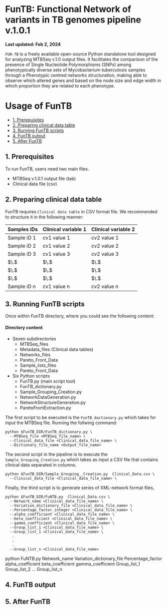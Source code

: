 # FunTB: Functional Network of variants in TB genomes pipeline v.1.0.1

**Last updated: Feb 2, 2024**

*`FUN-TB`* is a freely available open-source Python standalone tool designed for analyzing MTBSeq v.1.0 output files. It facilitates the comparison of the presence of Single Nucleotide Polymorphisms (SNPs) among phenotypically diverse sets of Mycobacterium tuberculosis samples through a Phenotypic centred networks structuration, making able to observe which altered genes and based on the node size and edge width in which proportion they are related to each phenotype.

# Usage of FunTB

* [1. Prerequisites](#prerequisites)
* [2. Preparing clinical data table](#predb)
* [3. Running FunTB scripts](#runningfuntb)
* [4. FunTB output](#output)
* [5. After FunTB](#afterfuntb)

<a name="prerequisites"></a>
## 1. Prerequisites

To run FunTB, users need two main files.
- MTBSeq v.1.0.1 output file (tab)
- Clinical data file (csv)

<a name="predb"></a>
## 2. Preparing clinical data table
FunTB requires `Clinical data table` in CSV format file. We recommended to structure it in the following manner:

Samples iDs   | Clinical variable 1 | Clinical variable 2 |
------------- | ------------------- | ------------------- |
Sample iD 1   |     cv1 value 1     |     cv2 value 1     |
Sample iD 2   |     cv1 value 2     |     cv2 value 2     |
Sample iD 3   |     cv1 value 3     |     cv2 value 3     |
   $\.$       |         $\.$        |         $\.$        |
   $\.$       |         $\.$        |         $\.$        |
   $\.$       |         $\.$        |         $\.$        |
Sample iD n   |     cv1 value n     |     cv2 value n     |


<a name="runningfuntb"></a>
## 3. Running FunTB scripts
Once within FunTB directory, where you could see the following content:

#### Directory content
- Seven subdirectories
  - MTBSeq_files
  - Metadata_files (Clinical data tables)
  - Networks_files
  - Pareto_Front_Data
  - Sample_lists_files
  - Pareto_Front_Data
- Six Python scripts
  - FunTB.py (main script tool)
  - FunTB_dictionary.py
  - Sample_Grouping_Creation.py
  - NetworkDataGeneration.py
  - NetworkStructureGeneration.py
  - ParetoFrontExtraction.py

The first script to be executed is the `FunTB_dactionary.py` which takes for input the MTBSeq file. Running the follwing command:

```
python $FunTB_DIR/FunTB_dictionary.py \
  --MTBSeq_file <MTBSeq_file_name> \
  --Clinical_data_file <Clinical_data_file_name> \
  --Dictionary_file_name <Output_file_name>
```

The second script in the pipeline is to execute the `Sample_Grouping_Creation.py` which takes as input a CSV file that contains clinical data separated in columns.

```
python $FunTB_DIR/Sample_Grouping__Creation.py  Clinical_Data.csv \
  --Clinical_data_file <Clinical_data_file_name> \
```

Finally, the third script is to generate series of XML-network format files, 

```
python $FunTB_DIR/FuNTB.py  Clinical_Data.csv \
  --Network_name <Clinical_data_file_name> \
  --Variation_dictionary_file <Clinical_data_file_name> \
  --Percentage_factor_integer <Clinical_data_file_name> \
  --alpha_coefficient <Clinical_data_file_name> \
  --beta_coefficient <Clinical_data_file_name> \
  --gamma_coefficient <Clinical_data_file_name> \
  --Group_list_1 <Clinical_data_file_name> \
  --Group_list_1 <Clinical_data_file_name> \
   .
   .
   .
  --Group_list_n <Clinical_data_file_name>
```

python FuNTB.py Network_name Variation_dictionary_file Percentage_factor alpha_coefficient beta_coefficient gamma_coefficient Group_list_1 Group_list_2 ... Group_list_n

#### 

<a name="output"></a>
## 4. FunTB output



<a name="afterfuntb"></a>
## 5. After FunTB


